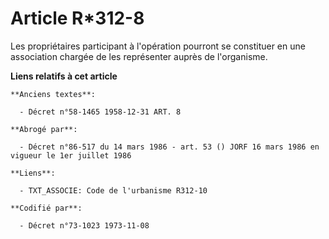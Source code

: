 # Article R*312-8

Les propriétaires participant à l'opération pourront se constituer en une association chargée de les représenter auprès de
l'organisme.

**Liens relatifs à cet article**

	**Anciens textes**:

	  - Décret n°58-1465 1958-12-31 ART. 8

	**Abrogé par**:

	  - Décret n°86-517 du 14 mars 1986 - art. 53 () JORF 16 mars 1986 en vigueur le 1er juillet 1986

	**Liens**:

	  - TXT_ASSOCIE: Code de l'urbanisme R312-10

	**Codifié par**:

	  - Décret n°73-1023 1973-11-08
